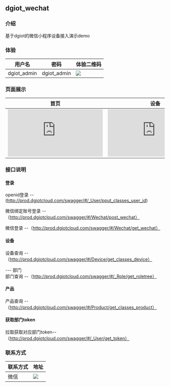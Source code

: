 ## dgiot_wechat

### 介绍
基于dgiot的微信小程序设备接入演示demo

### 体验

 | 用户名      | 密码        |   体验二维码 |
  | ----------- | ----------- |-------------|
  | dgiot_admin | dgiot_admin |  ![](http://dgiot-1253666439.cos.ap-shanghai-fsi.myqcloud.com/dgiot_release/dgiot_wechat.jpg) |
  

### 页面展示

 | 首页      | 设备        |   告警 |
  | ----------- | ----------- |-------------|
  | ![](http://doc.iotn2n.com/server/index.php?s=/api/attachment/visitFile/sign/137e41bfff56cfc03cd7d353d0ac13c2)|![](http://doc.iotn2n.com/server/index.php?s=/api/attachment/visitFile/sign/def72c5e3bbfb2f5d1eb76f79130ed66) | ![](http://doc.iotn2n.com/server/index.php?s=/api/attachment/visitFile/sign/eabf820ed6d87e8f4c6e92ff3972f0ac) |


### 接口说明
#### 登录
  openid登录 -- (http://prod.dgiotcloud.com/swagger/#/_User/pput_classes_user_id)
  
  微信绑定账号登录 --（http://prod.dgiotcloud.com/swagger/#/Wechat/post_wechat）
  
  微信登录 --（http://prod.dgiotcloud.com/swagger/#/Wechat/get_wechat）
  
#### 设备 <br/>
   设备查询 --（http://prod.dgiotcloud.com/swagger/#/Device/get_classes_device）
   
--- 部门 <br/>
   部门查询 --（http://prod.dgiotcloud.com/swagger/#/_Role/get_roletree）
   
#### 产品 <br/>
  产品查询 --（http://prod.dgiotcloud.com/swagger/#/Product/get_classes_product）
  
#### 获取部门token <br/>
  拉取获取对应部门token--（http://prod.dgiotcloud.com/swagger/#/_User/get_token）
   

### 联系方式

|联系方式 | 地址 |
|--------|---------|
|微信    | ![](https://www.showdoc.com.cn/server/api/attachment/visitFile?sign=41a873946b1beb232e9a77a15cca01b8)      |
